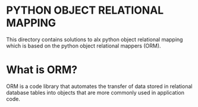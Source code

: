 # PYTHON OBJECT RELATIONAL MAPPING

This directory contains solutions to alx python object relational mapping which is based on the python object relational mappers (ORM).

# What is ORM?
ORM is a code library that automates the transfer of data stored in relational database tables into objects that are more commonly used in application code.
